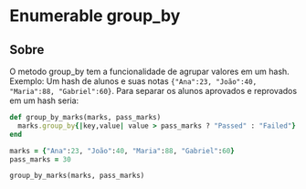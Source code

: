# Enumerable group_by

## Sobre

O metodo group_by tem a funcionalidade de agrupar valores em um hash. Exemplo: Um hash de alunos e suas notas `{"Ana":23, "João":40, "Maria":88, "Gabriel":60}`.
Para separar os alunos aprovados e reprovados em um hash seria: 

```ruby
def group_by_marks(marks, pass_marks)
  marks.group_by{|key,value| value > pass_marks ? "Passed" : "Failed"}
end

marks = {"Ana":23, "João":40, "Maria":88, "Gabriel":60}
pass_marks = 30

group_by_marks(marks, pass_marks)
```

